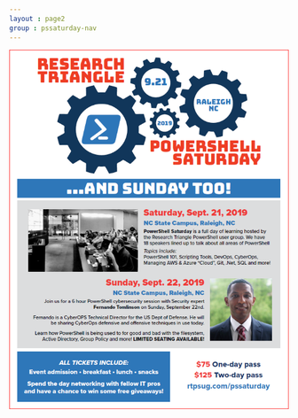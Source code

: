 ```yaml
---
layout : page2
group : pssaturday-nav
---
```

[![Flyer](/media/pssaturday-flyer.png)](/media/pssaturday-flyer.pdf)
